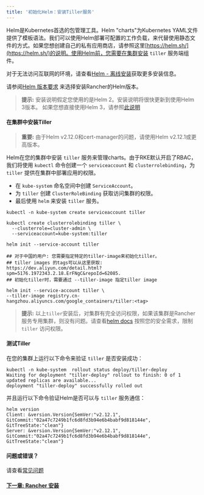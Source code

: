 ```yaml
---
title: '初始化Helm：安装Tiller服务'
---
```


Helm是Kubernetes首选的包管理工具。Helm "charts"为Kubernetes YAML文件提供了模板语法。我们可以使用Helm部署可配置的工作负载，来代替使用静态文件的方式。如果您想创建自己的私有应用商店，请参照这里[https://helm.sh/](https://helm.sh/)的说明。使用Helm前，您需要在集群安装 `tiller` 服务端组件。

对于无法访问互联网的环境，请查看[Helm - 离线安装](/docs/installation/air-gap-installation/install-rancher/#helm)获取更多安装信息。

请参阅[Helm 版本要求](/docs/installation/options/helm-version) 来选择安装Rancher的Helm版本。

> **提示:** 安装说明假定您使用的是Helm 2。安装说明将很快更新到使用Helm 3版本。 如果您想直接使用Helm 3，请参照[此说明](https://github.com/ibrokethecloud/rancher-helm3)

#### 在集群中安装Tiller

> **重要:** 由于Helm v2.12.0和cert-manager的问题，请使用Helm v2.12.1或更高版本。

Helm在您的集群中安装 `tiller` 服务来管理charts。由于RKE默认开启了RBAC，我们将使用 `kubectl` 命令创建一个 `serviceaccount` 和 `clusterrolebinding`，为 `tiller` 提供在集群中部署应用的权限。

- 在 `kube-system` 命名空间中创建 `ServiceAccount`。
- 为 `tiller` 创建 `ClusterRoleBinding` 获取访问集群的权限。
- 最后使用 `helm` 来安装 `tiller` 服务。

```plain
kubectl -n kube-system create serviceaccount tiller

kubectl create clusterrolebinding tiller \
  --clusterrole=cluster-admin \
  --serviceaccount=kube-system:tiller

helm init --service-account tiller

## 对于中国的用户: 您需要指定特定的tiller-image来初始化tiller。
## tiller images 的tags可以从这里获取: https://dev.aliyun.com/detail.html?spm=5176.1972343.2.18.ErFNgC&repoId=62085.
## 初始化tiller时，需要通过 --tiller-image 指定tiller image

helm init --service-account tiller \
--tiller-image registry.cn-hangzhou.aliyuncs.com/google_containers/tiller:<tag>
```

> **提示:** 以上`tiller`安装后，对集群有完全访问权限，如果该集群是Rancher服务专用集群，则没有问题。请查看[helm docs](https://docs.helm.sh/using_helm/#role-based-access-control) 按照您的安全需求，限制 `tiller` 访问权限。

#### 测试Tiller

在您的集群上运行以下命令来验证 `tiller` 是否安装成功：

```
kubectl -n kube-system  rollout status deploy/tiller-deploy
Waiting for deployment "tiller-deploy" rollout to finish: 0 of 1 updated replicas are available...
deployment "tiller-deploy" successfully rolled out
```

并且运行以下命令验证Helm是否可以与 `tiller` 服务通信：

```
helm version
Client: &version.Version{SemVer:"v2.12.1", GitCommit:"02a47c7249b1fc6d8fd3b94e6b4babf9d818144e", GitTreeState:"clean"}
Server: &version.Version{SemVer:"v2.12.1", GitCommit:"02a47c7249b1fc6d8fd3b94e6b4babf9d818144e", GitTreeState:"clean"}
```

#### 问题或错误？

请查看[常见问题](/docs/installation/options/helm2/helm-init/troubleshooting/)

#### [下一章: Rancher 安装](/docs/installation/options/helm2/helm-rancher/)
